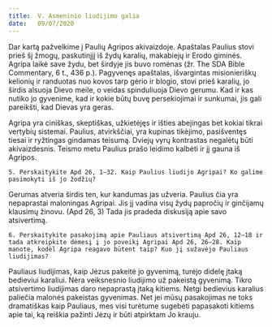 ```yaml
---
title:  V. Asmeninio liudijimo galia
date:   09/07/2020
---
```


Dar kartą pažvelkime į Paulių Agripos akivaizdoje. Apaštalas Paulius stovi prieš šį žmogų, paskutinįjį iš žydų karalių, makabiejų ir Erodo giminės. Agripa laikė save žydu, bet širdyje jis buvo romėnas (žr. The SDA Bible Commentary, 6 t., 436 p.). Pagyvenęs apaštalas, išvargintas misionieriškų kelionių ir randuotas nuo kovos tarp gėrio ir blogio, stovi prieš karalių, jo širdis alsuoja Dievo meile, o veidas spinduliuoja Dievo gerumu. Kad ir kas nutiko jo gyvenime, kad ir kokie būtų buvę persekiojimai ir sunkumai, jis gali pareikšti, kad Dievas yra geras.

Agripa yra ciniškas, skeptiškas, užkietėjęs ir išties abejingas bet kokiai tikrai vertybių sistemai. Paulius, atvirkščiai, yra kupinas tikėjimo, pasišventęs tiesai ir ryžtingas gindamas teisumą. Dviejų vyrų kontrastas negalėtų būti akivaizdesnis. Teismo metu Paulius prašo leidimo kalbėti ir jį gauna iš Agripos.

`5. Perskaitykite Apd 26, 1–32. Kaip Paulius liudijo Agripai? Ko galime pasimokyti iš jo žodžių?`
														
Gerumas atveria širdis ten, kur kandumas jas užveria. Paulius čia yra nepaprastai maloningas Agripai. Jis jį vadina visų žydų papročių ir ginčijamų klausimų žinovu. (Apd 26, 3) Tada jis pradeda diskusiją apie savo atsivertimą.

`6. Perskaitykite pasakojimą apie Pauliaus atsivertimą Apd 26, 12–18 ir tada atkreipkite dėmesį į jo poveikį Agripai Apd 26, 26–28. Kaip manote, kodėl Agripa reagavo būtent taip? Kuo jį sužavėjo Pauliaus liudijimas?`
														
Pauliaus liudijimas, kaip Jėzus pakeitė jo gyvenimą, turėjo didelę įtaką bedieviui karaliui. Nėra veiksnesnio liudijimo už pakeistą gyvenimą. Tikro atsivertimo liudijimas daro nepaprastą įtaką kitiems. Netgi bedievius karalius paliečia malonės pakeistas gyvenimas. Net jei mūsų pasakojimas ne toks dramatiškas kaip Pauliaus, mes visi turėtume sugebėti papasakoti kitiems apie tai, ką reiškia pažinti Jėzų ir būti atpirktam Jo krauju.
